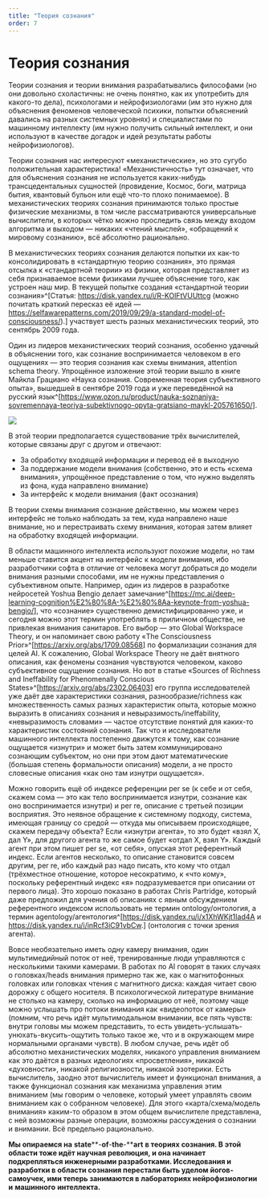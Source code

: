 ```yaml
---
title: "Теория сознания"
order: 7
---
```


# Теория сознания

Теории сознания и теории внимания разрабатывались философами (но они довольно схоластичны: не очень понятно, как их употребить для какого-то дела), психологами и нейрофизиологами (им это нужно для объяснения феноменов человеческой психики, попытки объяснений давались на разных системных уровнях) и специалистами по машинному интеллекту (им нужно получить сильный интеллект, и они используют в качестве догадок и идей результаты работы нейрофизиологов).

Теории сознания нас интересуют «механистические», но это сугубо положительная характеристика! «Механистичность» тут означает, что для объяснения сознания не используется каких-нибудь трансцедентальных сущностей (провидение, Космос, боги, матрица бытия, квантовый бульон или ещё что-то плохо понимаемое). В механистических теориях сознания принимаются только простые физические механизмы, в том числе рассматриваются универсальные вычислители, в которых чётко можно проследить связь между входом алгоритма и выходом — никаких «чтений мыслей», «обращений к мировому сознанию», всё абсолютно рационально.

В механистических теориях сознания делаются попытки их как-то консолидировать в «стандартную теорию сознания», это прямая отсылка к «стандартной теории» из физики, которая представляет из себя признаваемое всеми физиками лучшее объяснение того, как устроен наш мир. В текущей попытке создания «стандартной теории сознания»^[Статья: <https://disk.yandex.ru/i/R-KOlFtVUUttcg> (можно почитать краткий пересказ её идей — <https://selfawarepatterns.com/2019/09/29/a-standard-model-of-consciousness/>).] участвует шесть разных механистических теорий, это сентябрь 2009 года.

Один из лидеров механистических теорий сознания, особенно удачный в объяснении того, как сознание воспринимается человеком в его ощущениях — это теория сознания как схемы внимания, attention schema theory. Упрощённое изложение этой теории вышло в книге Майкла Грациано «Наука сознания. Современная теория субъективного опыта», вышедшей в сентябре 2019 года и уже переведённой на русский язык^[<https://www.ozon.ru/product/nauka-soznaniya-sovremennaya-teoriya-subektivnogo-opyta-gratsiano-maykl-205761650/>].

![](/ru/intellect-stack/19.png)

В этой теории предполагается существование трёх вычислителей, которые связаны друг с другом и отвечают:

* За обработку входящей информации и перевод её в выходную
* За поддержание модели внимания (собственно, это и есть «схема внимания», упрощённое представление о том, что нужно выделять из фона, куда направлено внимание)
* За интерфейс к модели внимания (факт осознания)

В теории схемы внимания сознание действенно, мы можем через интерфейс не только наблюдать за тем, куда направлено наше внимание, но и перестраивать схему внимания, которая затем влияет на обработку входящей информации.

В области машинного интеллекта используют похожие модели, но там меньше ставится акцент на интерфейс к модели внимания, ибо разработчики софта в отличие от человека могут добраться до модели внимания разными способами, им не нужны представления о субъективном опыте. Например, один из лидеров в разработке нейросетей Yoshua Bengio делает замечание^[<https://mc.ai/deep-learning-cognition%E2%80%8A-%E2%80%8Aa-keynote-from-yoshua-bengio/>], что «сознание» существенно демистифицированно уже, и сегодня можно этот термин употреблять в приличном обществе, не привлекая внимания санитаров. Его выбор — это Global Workspace Theory, и он напоминает свою работу «The Consciousness Prior»^[<https://arxiv.org/abs/1709.08568>] по формализации сознания для целей AI. К сожалению, Global Workspace Theory не даёт внятного описания, как феномены сознания чувствуются человеком, каково субъективное ощущение сознания. Но вот в статье «Sources of Richness and Ineffability for Phenomenally Conscious States»^[<https://arxiv.org/abs/2302.06403>] его группа исследователей уже даёт две характеристики сознания, разнообразие/richness как множественность самых разных характеристик опыта, которые можно выразить в описаниях сознания и невыразимость/ineffability, «невыразимость словами» — частое отсутствие понятий для каких-то характеристик состояний сознания. Так что и исследователи машинного интеллекта постепенно движутся к тому, как сознание ощущается «изнутри» и может быть затем коммуницировано сознающим субъектом, но они при этом дают математические (большая степень формальности описания) модели, а не просто словесные описания «как оно там изнутри ощущается».

Можно говорить ещё об индексе референции per se (к себе и от себя, скажем сома — это как тело воспринимается изнутри, сознание как оно воспринимается изнутри) и per re, описание с третьей позиции восприятия. Это неявное обращение к системному подходу, система, имеющая границу со средой — откуда мы описываем происходящее, скажем передачу объекта? Если «изнутри агента», то это будет «взял X, дал Y», для другого агента то же самое будет «отдал X, взял Y». Каждый агент при этом пишет per se, «от себя», опуская этот референтный индекс. Если агентов несколько, то описание становится совсем другим, per re, ибо каждый раз надо писать, кто кому что отдал (трёхместное отношение, которое несократимо, к «что кому», поскольку референтный индекс «я» подразумевается при описании от первого лица). Это хорошо показано в работах Chris Partridge, который даже предложил для учения об описаниях с явным обсуждением референтного индексом использовать не термин ontology/онтология, а термин agentology/агентология^[<https://disk.yandex.ru/i/x1XhWKjt1Iad4A> и <https://disk.yandex.ru/i/inRcf3iC91vbCw>.] (онтология с точки зрения агента).

Вовсе необязательно иметь одну камеру внимания, один мультимедийный поток от неё, тренированные люди управляются с несколькими такими камерами. В работах по AI говорят в таких случаях о головках/heads внимания примерно так же, как о магнитофонных головках или головках чтения с магнитного диска: каждая читает свою дорожку с общего носителя. В психологической литературе внимание не столько на камеру, сколько на информацию от неё, поэтому чаще можно услышать про потоки внимания как «видеопоток от камеры» (помним, что речь идёт мультимодальном внимании, все пять чувств: внутри головы мы можем представить, то есть увидеть-услышать-унюхать-вкусить-ощутить только такое же, что и в окружающем мире нормальными органами чувств). В любом случае, речь идёт об абсолютно механистических моделях, никакого управления вниманием как это даётся в разных идеологиях «просветления», никакой «духовности», никакой религиозности, никакой эзотерики. Есть вычислитель, заодно этот вычислитель имеет и функционал внимания, а также функционал сознания как механизма управления этим вниманием (мы говорим о человеке, который умеет управлять своим вниманием как о собранном человеке). Для этого «карта/схема/модель внимания» каким-то образом в этом общем вычислителе представлена, с ней возможны разные операции, возможны рассуждения о сознании и внимании. Всё предельно рационально.

**Мы опираемся на** **state****-****of****-****the****-****art** **в теориях сознания. В этой области тоже идёт научная революция, и она начинает подкрепляться инженерными разработками. Исследования и разработки в области сознания перестали быть уделом йогов-самоучек, ими теперь занимаются в лабораториях нейрофизиологии и** **машинного** **интеллекта.**